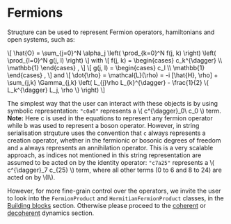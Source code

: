 # Fermions

Struqture can be used to represent Fermion operators, hamiltonians and open systems, such as:

\\[ \hat{O} = \sum_{j=0}^N \alpha_j \left( \prod_{k=0}^N f(j, k) \right) \left( \prod_{l=0}^N g(j, l) \right) \\]
with
\\[ f(j, k) = \begin{cases} c_k^{\dagger} \\\\ \mathbb{1} \end{cases} , \\]
\\[ g(j, l) = \begin{cases} c_l \\\\ \mathbb{1} \end{cases} , \\]
and 
\\[
    \dot{\rho} = \mathcal{L}(\rho) = -i \[\hat{H}, \rho\] + \sum_{j,k} \Gamma_{j,k} \left( L_{j}\rho L_{k}^{\dagger} - \frac{1}{2} \\{ L_k^{\dagger} L_j, \rho \\} \right)
\\]

The simplest way that the user can interact with these objects is by using symbolic representation: `"c0a0"` represents a \\( c^{\dagger}\_0\ c\_0 \\) term.
**Note:** Here c is used in the equations to represent any fermion operator while b was used to represent a boson operator. However, in string serialisation strquture uses the convention that `c` always represents a creation operator, whether in the fermionic or bosonic degrees of freedom and `a` always represents an annihilation operator.
This is a very scalable approach, as indices not mentioned in this string representation are assumed to be acted on by the identity operator: `"c7a25"` represents a \\( c^{\dagger}\_7 c\_{25} \\) term, where all other terms (0 to 6 and 8 to 24) are acted on by \\(I\\).

However, for more fine-grain control over the operators, we invite the user to look into the `FermionProduct` and `HermitianFermionProduct` classes, in the [Building blocks](./products.md) section. Otherwise please proceed to the [coherent](./noisefree.md) or [decoherent](./noisy.md) dynamics section.
